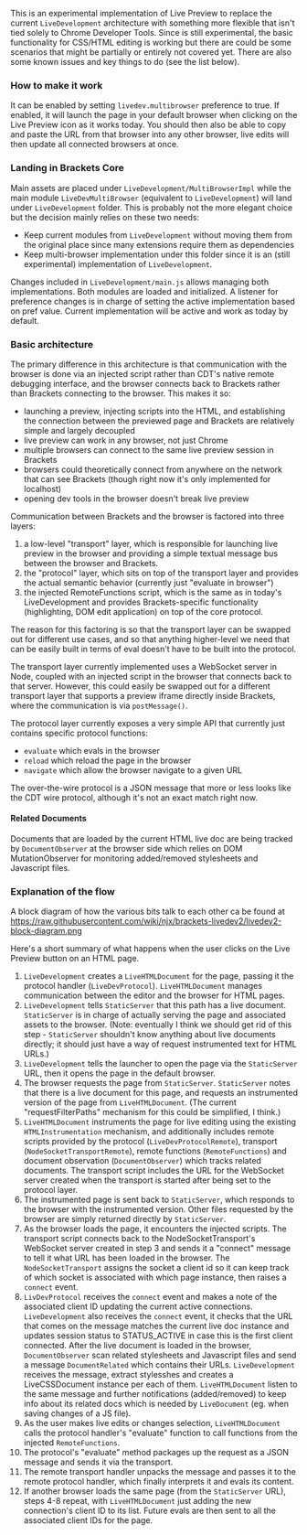 This is an experimental implementation of Live Preview to replace the current ```LiveDevelopment``` architecture with something more flexible that isn't tied solely to Chrome Developer Tools. Since is still experimental, the basic functionality for CSS/HTML editing is working but there are could be some scenarios that might be partially or entirely not covered yet. There are also some known issues and key things to do (see the list below).

### How to make it work

It can be enabled by setting ```livedev.multibrowser``` preference to true. If enabled, it will launch the page in your default browser when clicking on the Live Preview icon as it works today. You should then also be able to copy and paste the URL from that browser into any other browser, live edits will then update all connected browsers at once.

### Landing in Brackets Core
Main assets are placed under ```LiveDevelopment/MultiBrowserImpl``` while the main module ```LiveDevMultiBrowser``` (equivalent to ```LiveDevelopment```) will land under ```LiveDevelopment``` folder. This is probably not the more elegant choice but the decision mainly relies on these two needs:

* Keep current modules from ```LiveDevelopment``` without moving them from the original place since many extensions require them as dependencies
* Keep multi-browser implementation under this folder since it is an (still experimental) implementation of ```LiveDevelopment```.

Changes included in ```LiveDevelopment/main.js``` allows managing both implementations. Both modules are loaded and initialized. A listener for preference changes is in charge of setting the active implementation based on pref value. Current implementation will be active and work as today by default.

### Basic architecture

The primary difference in this architecture is that communication with the browser is done via an injected script rather than CDT's native remote debugging interface, and the browser connects back to Brackets rather than Brackets connecting to the browser. This makes it so:

* launching a preview, injecting scripts into the HTML, and establishing the connection between the previewed page and Brackets are relatively simple and largely decoupled
* live preview can work in any browser, not just Chrome
* multiple browsers can connect to the same live preview session in Brackets
* browsers could theoretically connect from anywhere on the network that can see Brackets (though right now it's only implemented for localhost)
* opening dev tools in the browser doesn't break live preview

Communication between Brackets and the browser is factored into three layers:

1. a low-level "transport" layer, which is responsible for launching live preview in the browser and providing a simple textual message bus between the browser and Brackets.
2. the "protocol" layer, which sits on top of the transport layer and provides the actual semantic behavior (currently just "evaluate in browser")
3. the injected RemoteFunctions script, which is the same as in today's LiveDevelopment and provides Brackets-specific functionality (highlighting, DOM edit application) on top of the core protocol.

The reason for this factoring is so that the transport layer can be swapped out for different use cases, and so that anything higher-level we need that can be easily built in terms of eval doesn't have to be built into the protocol.

The transport layer currently implemented uses a WebSocket server in Node, coupled with an injected script in the browser that connects back to that server. However, this could easily be swapped out for a different transport layer that supports a preview iframe directly inside Brackets, where the communication is via `postMessage()`.

The protocol layer currently exposes a very simple API that currently just contains specific protocol functions: 
 * ```evaluate```  which evals in the browser
 * ```reload``` which reload the page in the browser
 * ```navigate``` which allow the browser navigate to a given URL
 
The over-the-wire protocol is a JSON message that more or less looks like the CDT wire protocol, although it's not an exact match right now.

#### Related Documents

Documents that are loaded by the current HTML live doc are being tracked by ```DocumentObserver``` at the browser side which relies on DOM MutationObserver for monitoring added/removed stylesheets and Javascript files. 

### Explanation of the flow
A block diagram of how the various bits talk to each other ca be found at https://raw.githubusercontent.com/wiki/njx/brackets-livedev2/livedev2-block-diagram.png

Here's a short summary of what happens when the user clicks on the Live Preview button on an HTML page.

1. ```LiveDevelopment``` creates a ```LiveHTMLDocument``` for the page, passing it the protocol handler (```LiveDevProtocol```). ```LiveHTMLDocument``` manages communication between the editor and the browser for HTML pages.
2. ```LiveDevelopment``` tells ```StaticServer``` that this path has a live document. ```StaticServer``` is in charge of actually serving the page and associated assets to the browser. (Note: eventually I think we should get rid of this step - ```StaticServer``` shouldn't know anything about live documents directly; it should just have a way of request instrumented text for HTML URLs.)
3. ```LiveDevelopment``` tells the launcher to open the page via the ```StaticServer``` URL, then it opens the page in the default browser.
4. The browser requests the page from ```StaticServer```. ```StaticServer``` notes that there is a live document for this page, and requests an instrumented version of the page from ```LiveHTMLDocument```. (The current "requestFilterPaths" mechanism for this could be simplified, I think.)
5. ```LiveHTMLDocument``` instruments the page for live editing using the existing ```HTMLInstrumentation``` mechanism, and additionally includes remote scripts provided by the protocol (```LiveDevProtocolRemote```), transport (```NodeSocketTransportRemote```), remote functions (```RemoteFunctions```) and document observation (```DocumentObserver```) which tracks related documents. The transport script includes the URL for the WebSocket server created when the transport is started after being set to the protocol layer.
6. The instrumented page is sent back to ```StaticServer```, which responds to the browser with the instrumented version. Other files requested by the browser are simply returned directly by ```StaticServer```.
7. As the browser loads the page, it encounters the injected scripts. The transport script connects back to the NodeSocketTransport's WebSocket server created in step 3 and sends it a "connect" message to tell it what URL has been loaded in the browser. The ```NodeSocketTransport``` assigns the socket a client id so it can keep track of which socket is associated with which page instance, then raises a ```connect``` event.
8. ```LivDevProtocol``` receives the ```connect``` event and makes a note of the associated client ID updating the current active connections. ```LiveDevelopment``` also receives the ```connect``` event, it checks that the URL that comes on the message matches the current live doc instance and updates session status to STATUS_ACTIVE in case this is the first client connected.
After the live document is loaded in the browser, ```DocumentObserver``` scan related stylesheets and Javascript files and send a message ```DocumentRelated``` which contains their URLs. ```LiveDevelopment``` receives the message, extract stylesshes and creates a LiveCSSDocument instance per each of them. ```LiveHTMLDocument``` listen to the same message and further notifications (added/removed) to keep info about its related docs which is needed by ```LiveDocument``` (eg. when saving changes of a JS file).
9. As the user makes live edits or changes selection, ```LiveHTMLDocument``` calls the protocol handler's "evaluate" function to call functions from the injected ```RemoteFunctions```.
10. The protocol's "evaluate" method packages up the request as a JSON message and sends it via the transport.
11. The remote transport handler unpacks the message and passes it to the remote protocol handler, which finally interprets it and evals its content.
12. If another browser loads the same page (from the ```StaticServer``` URL), steps 4-8 repeat, with ```LiveHTMLDocument``` just adding the new connection's client ID to its list. Future evals are then sent to all the associated client IDs for the page.
